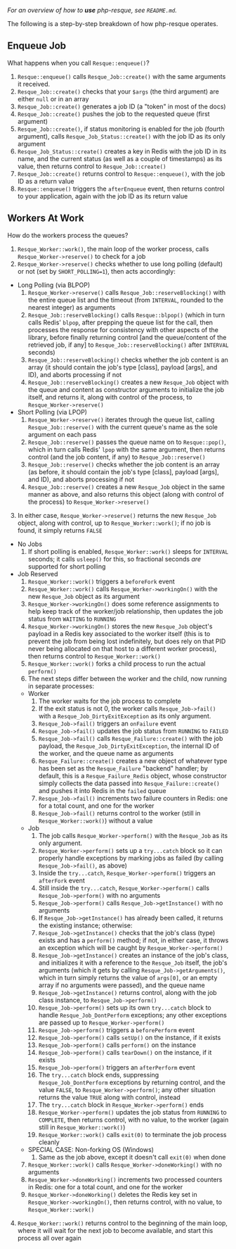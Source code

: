 *For an overview of how to __use__ php-resque, see `README.md`.*

The following is a step-by-step breakdown of how php-resque operates.

## Enqueue Job ##

What happens when you call `Resque::enqueue()`?

1. `Resque::enqueue()` calls `Resque_Job::create()` with the same arguments it
   received.
2. `Resque_Job::create()` checks that your `$args` (the third argument) are
   either `null` or in an array
3. `Resque_Job::create()` generates a job ID (a "token" in most of the docs)
4. `Resque_Job::create()` pushes the job to the requested queue (first
   argument)
5. `Resque_Job::create()`, if status monitoring is enabled for the job (fourth
   argument), calls `Resque_Job_Status::create()` with the job ID as its only
   argument
6. `Resque_Job_Status::create()` creates a key in Redis with the job ID in its
   name, and the current status (as well as a couple of timestamps) as its
   value, then returns control to `Resque_Job::create()`
7. `Resque_Job::create()` returns control to `Resque::enqueue()`, with the job
   ID as a return value
8. `Resque::enqueue()` triggers the `afterEnqueue` event, then returns control
   to your application, again with the job ID as its return value

## Workers At Work ##

How do the workers process the queues?

1. `Resque_Worker::work()`, the main loop of the worker process, calls
   `Resque_Worker->reserve()` to check for a job
2. `Resque_Worker->reserve()` checks whether to use long polling (default) or
    not (set by `SHORT_POLLING=1`), then acts accordingly:
  * Long Polling (via BLPOP)
    1. `Resque_Worker->reserve()` calls `Resque_Job::reserveBlocking()` with
       the entire queue list and the timeout (from `INTERVAL`, rounded to the
       nearest integer) as arguments
    2. `Resque_Job::reserveBlocking()` calls `Resque::blpop()` (which in turn
       calls Redis' `blpop`, after prepping the queue list for the call, then
       processes the response for consistency with other aspects of the
       library, before finally returning control [and the queue/content of the
       retrieved job, if any] to `Resque_Job::reserveBlocking()` after
       `INTERVAL` seconds)
    3. `Resque_Job::reserveBlocking()` checks whether the job content is an
       array (it should contain the job's type [class], payload [args], and
       ID), and aborts processing if not
    4. `Resque_Job::reserveBlocking()` creates a new `Resque_Job` object with
       the queue and content as constructor arguments to initialize the job
       itself, and returns it, along with control of the process, to
       `Resque_Worker->reserve()`
  * Short Polling (via LPOP)
    1. `Resque_Worker->reserve()` iterates through the queue list, calling
       `Resque_Job::reserve()` with the current queue's name as the sole
       argument on each pass
    2. `Resque_Job::reserve()` passes the queue name on to `Resque::pop()`,
       which in turn calls Redis' `lpop` with the same argument, then returns
       control (and the job content, if any) to `Resque_Job::reserve()`
    3. `Resque_Job::reserve()` checks whether the job content is an array (as
       before, it should contain the job's type [class], payload [args], and
       ID), and aborts processing if not
    4. `Resque_Job::reserve()` creates a new `Resque_Job` object in the same
       manner as above, and also returns this object (along with control of
       the process) to `Resque_Worker->reserve()`
3. In either case, `Resque_Worker->reserve()` returns the new `Resque_Job`
   object, along with control, up to `Resque_Worker::work()`; if no job is
   found, it simply returns `FALSE`
  * No Jobs
    1. If short polling is enabled, `Resque_Worker::work()` sleeps for `INTERVAL`
       seconds; it calls `usleep()` for this, so fractional seconds *are*
       supported for short polling
  * Job Reserved
    1. `Resque_Worker::work()` triggers a `beforeFork` event
    2. `Resque_Worker::work()` calls `Resque_Worker->workingOn()` with the new
       `Resque_Job` object as its argument
    3. `Resque_Worker->workingOn()` does some reference assignments to help keep
       track of the worker/job relationship, then updates the job status from
       `WAITING` to `RUNNING`
    4. `Resque_Worker->workingOn()` stores the new `Resque_Job` object's payload
       in a Redis key associated to the worker itself (this is to prevent the job
       from being lost indefinitely, but does rely on that PID never being
       allocated on that host to a different worker process), then returns control
       to `Resque_Worker::work()`
    5. `Resque_Worker::work()` forks a child process to run the actual `perform()`
    6. The next steps differ between the worker and the child, now running in
       separate processes:
      * Worker
        1. The worker waits for the job process to complete
        2. If the exit status is not 0, the worker calls `Resque_Job->fail()` with
           a `Resque_Job_DirtyExitException` as its only argument.
        3. `Resque_Job->fail()` triggers an `onFailure` event
        4. `Resque_Job->fail()` updates the job status from `RUNNING` to `FAILED`
        5. `Resque_Job->fail()` calls `Resque_Failure::create()` with the job
           payload, the `Resque_Job_DirtyExitException`, the internal ID of the
           worker, and the queue name as arguments
        6. `Resque_Failure::create()` creates a new object of whatever type has
           been set as the `Resque_Failure` "backend" handler; by default, this is
           a `Resque_Failure_Redis` object, whose constructor simply collects the
           data passed into `Resque_Failure::create()` and pushes it into Redis
           in the `failed` queue
        7. `Resque_Job->fail()` increments two failure counters in Redis: one for
           a total count, and one for the worker
        8. `Resque_Job->fail()` returns control to the worker (still in
           `Resque_Worker::work()`) without a value
      * Job
        1. The job calls `Resque_Worker->perform()` with the `Resque_Job` as its
           only argument.
        2. `Resque_Worker->perform()` sets up a `try...catch` block so it can
           properly handle exceptions by marking jobs as failed (by calling
           `Resque_Job->fail()`, as above)
        3. Inside the `try...catch`, `Resque_Worker->perform()` triggers an
           `afterFork` event
        4. Still inside the `try...catch`, `Resque_Worker->perform()` calls
           `Resque_Job->perform()` with no arguments
        5. `Resque_Job->perform()` calls `Resque_Job->getInstance()` with no
           arguments
        6. If `Resque_Job->getInstance()` has already been called, it returns the
           existing instance; otherwise:
        7. `Resque_Job->getInstance()` checks that the job's class (type) exists
           and has a `perform()` method; if not, in either case, it throws an
           exception which will be caught by `Resque_Worker->perform()`
        8. `Resque_Job->getInstance()` creates an instance of the job's class, and
           initializes it with a reference to the `Resque_Job` itself, the job's
           arguments (which it gets by calling `Resque_Job->getArguments()`, which
           in turn simply returns the value of `args[0]`, or an empty array if no
           arguments were passed), and the queue name
        9. `Resque_Job->getInstance()` returns control, along with the job class
           instance, to `Resque_Job->perform()`
        10. `Resque_Job->perform()` sets up its own `try...catch` block to handle
            `Resque_Job_DontPerform` exceptions; any other exceptions are passed
            up to `Resque_Worker->perform()`
        11. `Resque_Job->perform()` triggers a `beforePerform` event
        12. `Resque_Job->perform()` calls `setUp()` on the instance, if it exists
        13. `Resque_Job->perform()` calls `perform()` on the instance
        14. `Resque_Job->perform()` calls `tearDown()` on the instance, if it
            exists
        15. `Resque_Job->perform()` triggers an `afterPerform` event
        16. The `try...catch` block ends, suppressing `Resque_Job_DontPerform`
            exceptions by returning control, and the value `FALSE`, to
            `Resque_Worker->perform()`; any other situation returns the value
            `TRUE` along with control, instead
        17. The `try...catch` block in `Resque_Worker->perform()` ends
        18. `Resque_Worker->perform()` updates the job status from `RUNNING` to
            `COMPLETE`, then returns control, with no value, to the worker (again
            still in `Resque_Worker::work()`)
        19. `Resque_Worker::work()` calls `exit(0)` to terminate the job process
            cleanly
      * SPECIAL CASE: Non-forking OS (Windows)
        1. Same as the job above, except it doesn't call `exit(0)` when done
    7. `Resque_Worker::work()` calls `Resque_Worker->doneWorking()` with no
       arguments
    8. `Resque_Worker->doneWorking()` increments two processed counters in Redis:
       one for a total count, and one for the worker
    9. `Resque_Worker->doneWorking()` deletes the Redis key set in
       `Resque_Worker->workingOn()`, then returns control, with no value, to
       `Resque_Worker::work()`
4. `Resque_Worker::work()` returns control to the beginning of the main loop,
   where it will wait for the next job to become available, and start this
   process all over again
